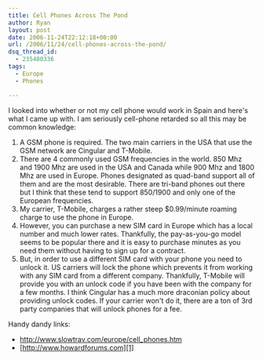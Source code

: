 ```yaml
---
title: Cell Phones Across The Pond
author: Ryan
layout: post
date: 2006-11-24T22:12:18+00:00
url: /2006/11/24/cell-phones-across-the-pond/
dsq_thread_id:
  - 235480336
tags:
  - Europe
  - Phones

---
```

I looked into whether or not my cell phone would work in Spain and here's what
I came up with. I am seriously cell-phone retarded so all this may be common
knowledge:

  1. A GSM phone is required. The two main carriers in the USA that use the GSM
     network are Cingular and T-Mobile.
  2. There are 4 commonly used GSM frequencies in the world. 850 Mhz and 1900
     Mhz are used in the USA and Canada while 900 Mhz and 1800 Mhz are used in
     Europe. Phones designated as quad-band support all of them and are the
     most desirable. There are tri-band phones out there but I think that these
     tend to support 850/1900 and only one of the European frequencies.
  3. My carrier, T-Mobile, charges a rather steep $0.99/minute roaming charge
     to use the phone in Europe.
  4. However, you can purchase a new SIM card in Europe which has a local
     number and much lower rates. Thankfully, the pay-as-you-go model seems to
     be popular there and it is easy to purchase minutes as you need them
     without having to sign up for a contract.
  5. But, in order to use a different SIM card with your phone you need to
     unlock it. US carriers will lock the phone which prevents it from working
     with any SIM card from a different company. Thankfully, T-Mobile will
     provide you with an unlock code if you have been with the company for a
     few months. I think Cingular has a much more draconian policy about
     providing unlock codes. If your carrier won't do it, there are a ton of
     3rd party companies that will unlock phones for a fee.

Handy dandy links:

  * <http://www.slowtrav.com/europe/cell_phones.htm>
  * [http://www.howardforums.com][1]

 [1]: http://www.slowtrav.com/europe/cell_phones.htm